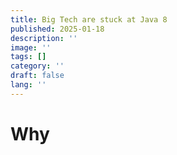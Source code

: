 ```yaml
---
title: Big Tech are stuck at Java 8
published: 2025-01-18
description: ''
image: ''
tags: []
category: ''
draft: false 
lang: ''
---
```


# Why